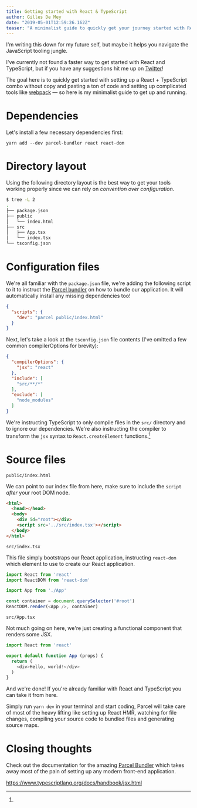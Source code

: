 ```yaml
---
title: Getting started with React & TypeScript
author: Gilles De Mey
date: "2019-05-01T12:59:26.162Z"
teaser: "A minimalist guide to quickly get your journey started with React and TypeScript 🏃‍♂️"
---
```


I'm writing this down for my future self, but maybe it helps you navigate the
JavaScript tooling jungle.

I've currently not found a faster way to get started with React and TypeScript,
but if you have any suggestions hit me up on [Twitter](https://twitter.com/gdemey)!

The goal here is to quickly get started with setting up a React + TypeScript combo without copy and pasting a ton of code and setting up complicated tools like [webpack](https://webpack.js.org/) — so here is my minimalist guide to get up and running.

# Dependencies

Let's install a few necessary dependencies first:

`yarn add --dev parcel-bundler react react-dom`

# Directory layout

Using the following directory layout is the best way to get your tools working properly since we can rely on *convention over configuration*.

```bash
$ tree -L 2
.
├── package.json
├── public
│   └── index.html
├── src
│   ├── App.tsx
│   └── index.tsx
└── tsconfig.json
```

# Configuration files

We're all familiar with the `package.json` file, we're adding the following script to it to instruct the [Parcel bundler](https://parceljs.org/) on how to bundle our application. It will automatically install any missing dependencies too!

```json
{
  "scripts": {
    "dev": "parcel public/index.html"
  }
}
```

Next, let's take a look at the `tsconfig.json` file contents (I've omitted a few common compilerOptions for brevity):

```json
{
  "compilerOptions": {
    "jsx": "react"
  },
  "include": [
    "src/**/*"
  ],
  "exclude": [
    "node_modules"
  ]
}

```

We're instructing TypeScript to only compile files in the `src/` directory and to ignore our dependencies. We're also instructing the compiler to transform the `jsx` syntax to `React.createElement` functions.[^ts-jsx]

# Source files

`public/index.html`

We can point to our index file from here, make sure to include the `script` *after* your root DOM node.

```html
<html>
  <head></head>
  <body>
    <div id="root"></div>
    <script src='../src/index.tsx'></script>
  </body>
</html>
```

`src/index.tsx`

This file simply bootstraps our React application, instructing `react-dom` which element to use to create our React application.

```typescript
import React from 'react'
import ReactDOM from 'react-dom'

import App from './App'

const container = document.querySelector('#root')
ReactDOM.render(<App />, container)
```

`src/App.tsx`

Not much going on here, we're just creating a functional component that renders some JSX.

```typescript
import React from 'react'

export default function App (props) {
  return (
    <div>Hello, world!</div>
  )
}
```

And we're done! If you're already familiar with React and TypeScript you can take it from here.

Simply run `yarn dev` in your terminal and start coding, Parcel will take care of most of the heavy lifting like setting up React HMR, watching for file changes, compiling your source code to bundled files and generating source maps.

# Closing thoughts

Check out the documentation for the amazing [Parcel Bundler](https://parceljs.org/getting_started.html) which takes away most of the pain of setting up any modern front-end application.

[^ts-jsx]:
  https://www.typescriptlang.org/docs/handbook/jsx.html
